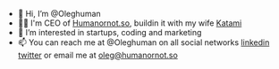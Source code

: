 - 👋 Hi, I’m @Oleghuman
- 👨‍💻 I'm CEO of [Humanornot.so](https://Humanornot.so/), buildin it with my wife [Katami](https://www.behance.net/katami)
- 👀 I’m interested in startups, coding and marketing
- 📫 You can reach me at @Oleghuman on all social networks [linkedin](https://www.linkedin.com/in/oleghuman/) [twitter](https://twitter.com/oleghuman) or email me at oleg@humanornot.so

